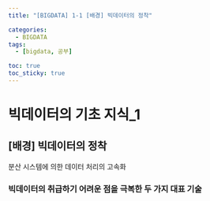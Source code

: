 ```yaml
---
title: "[BIGDATA] 1-1 [배경] 빅데이터의 정착"

categories: 
  - BIGDATA
tags:
  - [bigdata, 공부]

toc: true
toc_sticky: true
---
```


# 빅데이터의 기초 지식_1


## [배경] 빅데이터의 정착

분산 시스템에 의한 데이터 처리의 고속화

### 빅데이터의 취급하기 어려운 점을 극복한 두 가지 대표 기술


